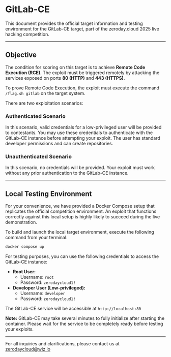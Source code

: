 # GitLab-CE

This document provides the official target information and testing environment for the GitLab-CE target, part of the zeroday.cloud 2025 live hacking competition.

---

## Objective

The condition for scoring on this target is to achieve **Remote Code Execution (RCE)**. The exploit must be triggered remotely by attacking the services exposed on ports **80 (HTTP)** and **443 (HTTPS)**.

To prove Remote Code Execution, the exploit must execute the command `/flag.sh gitlab` on the target system.

There are two exploitation scenarios:

### Authenticated Scenario
In this scenario, valid credentials for a low-privileged user will be provided to contestants. You may use these credentials to authenticate with the GitLab-CE instance before attempting your exploit. The user has standard developer permissions and can create repositories.

### Unauthenticated Scenario
In this scenario, no credentials will be provided. Your exploit must work without any prior authentication to the GitLab-CE instance.

---

## Local Testing Environment

For your convenience, we have provided a Docker Compose setup that replicates the official competition environment. An exploit that functions correctly against this local setup is highly likely to succeed during the live demonstration.

To build and launch the local target environment, execute the following command from your terminal:

```bash
docker compose up
```

For testing purposes, you can use the following credentials to access the GitLab-CE instance:
- **Root User:**
  - Username: `root`
  - Password: `zerodaycloud1!`
- **Developer User (Low-privileged):**
  - Username: `developer`
  - Password: `zerodaycloud1!`

The GitLab-CE service will be accessible at `http://localhost:80`

**Note:** GitLab-CE may take several minutes to fully initialize after starting the container. Please wait for the service to be completely ready before testing your exploits.

---

For all inquiries and clarifications, please contact us at zerodaycloud@wiz.io